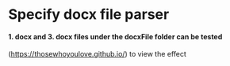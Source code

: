 # Specify docx file parser
#### 1. docx and 3. docx files under the docxFile folder can be tested
(https://thosewhoyoulove.github.io/) to view the effect

